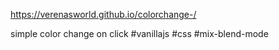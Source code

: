 
https://verenasworld.github.io/colorchange-/

simple color change on click 
#vanillajs #css #mix-blend-mode
